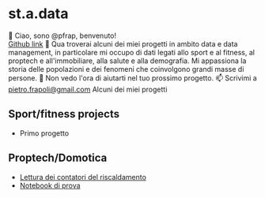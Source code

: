 # st.a.data

👋 Ciao, sono @pfrap, benvenuto!  
[Github link](https://github.com/pfrap)
🌱 Qua troverai alcuni dei miei progetti in ambito data e data management, in particolare mi occupo di dati legati allo sport e al fitness, al proptech e all'immobiliare, alla salute e alla demografia. Mi appassiona la storia delle popolazioni e dei fenomeni che coinvolgono grandi masse di persone.
💞️ Non vedo l'ora di aiutarti nel tuo prossimo progetto.
📫 Scrivimi a pietro.frapoli@gmail.com
Alcuni dei miei progetti  

## Sport/fitness projects
* Primo progetto

## Proptech/Domotica
* [Lettura dei contatori del riscaldamento](Proptech/contatori_riscaldamento/Lettura_contatori_riscaldamento.md)
* [Notebook di prova](01_DataFrames_Intro.html)